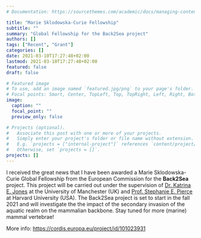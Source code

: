 ```yaml
---
# Documentation: https://sourcethemes.com/academic/docs/managing-content/

title: "Marie Sklodowska-Curie Fellowship"  
subtitle: ""
summary: "Global Fellowship for the Back2Sea project"
authors: []
tags: ["Recent", "Grant"]
categories: []
date: 2021-03-10T17:27:48+02:00
lastmod: 2021-03-10T17:27:48+02:00
featured: false
draft: false

# Featured image
# To use, add an image named `featured.jpg/png` to your page's folder.
# Focal points: Smart, Center, TopLeft, Top, TopRight, Left, Right, BottomLeft, Bottom, BottomRight.
image:
  caption: ""
  focal_point: ""
  preview_only: false

# Projects (optional).
#   Associate this post with one or more of your projects.
#   Simply enter your project's folder or file name without extension.
#   E.g. `projects = ["internal-project"]` references `content/project/deep-learning/index.md`.
#   Otherwise, set `projects = []`.
projects: []
---
```

I received the great news that I have been awarded a Marie Sklodowska-Curie Global Fellowship from the European Commission for the **Back2Sea** project. This project will be carried out under the supervision of [Dr. Katrina E. Jones](https://www.katrinaejones.com/) at the University of Manchester (UK) and [Prof. Stephanie E. Pierce](https://projects.iq.harvard.edu/spierce/home) at Harvard University (USA). The Back2Sea project is set to start in the fall 2021 and will investigate the the impact of the secondary
invasion of the aquatic realm on the mammalian backbone. Stay tuned for more (marine) mammal vertebrae!

More info: https://cordis.europa.eu/project/id/101023931